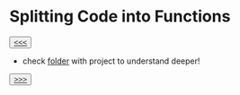 # Splitting Code into Functions

<button>[<<<](./02.15_README.md)</button>

- check [folder](./files/) with project to understand deeper!

<button>[>>>](./02.17_README.md)</button>
